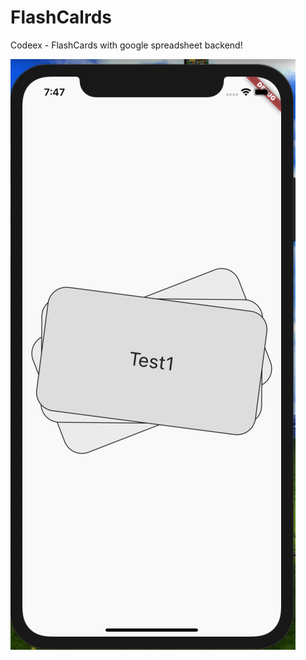 # FlashCalrds

Codeex - FlashCards with google spreadsheet backend!

<img src="readme/mainScreen.png">

